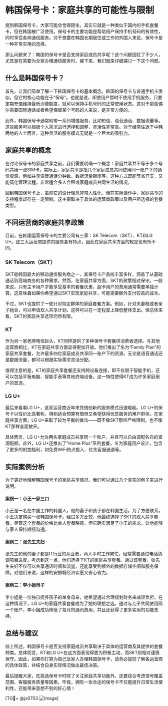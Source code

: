 # 韩国保号卡：家庭共享的可能性与限制

提到韩国保号卡，大家可能会觉得陌生。其实它就是一种类似于国内的手机套餐卡，但在韩国被广泛使用。保号卡的主要功能是帮助用户保持手机号码的有效性，同时享受各种通信服务。对于想要在韩国长期居住或工作的外国人来说，保号卡是一种非常实用的选择。

那么问题来了：韩国的保号卡是否支持家庭成员共享呢？这个问题困扰了不少人，尤其是在需要为全家办理通信服务时。接下来，我们就来详细探讨一下这个问题。

## 什么是韩国保号卡？

首先，让我们简单了解一下韩国保号卡的基本概念。韩国的保号卡与普通手机卡类似，但它的核心功能在于“保号”。也就是说，即使用户暂时不使用手机服务，只要定期充值维持最低消费额度，就可以保持手机号码的正常使用状态。这对于那些偶尔需要国际通话或者希望保留某个号码的人来说，是非常方便的。

此外，韩国保号卡通常附带一系列增值服务，比如短信、语音通话、数据流量等。这些服务可以根据个人需求进行选择和调整，灵活性非常高。对于经常往返于中韩两地的人士而言，这种灵活的服务模式无疑是一个巨大的吸引力。

## 家庭共享的概念

在讨论保号卡的家庭共享之前，我们需要明确一个概念：家庭共享并不等于多个号码共用一张SIM卡。实际上，家庭共享是指几个家庭成员共同使用同一账户下的通信资源，例如共享语音通话分钟数、数据流量额度等。这种方式既能节省开支，又能简化管理流程，非常适合多人合租或家庭成员共同生活的情况。

回到韩国保号卡上，虽然它的设计理念非常人性化，但在实际操作中，家庭共享的支持程度却存在一定限制。这主要取决于具体的运营商政策以及用户所选择的套餐类型。

## 不同运营商的家庭共享政策

目前，在韩国运营保号卡的主要公司有三家：SK Telecom（SKT）、KT和LG U+。这三大运营商提供的服务各有特点，因此在家庭共享方面的规定也有所不同。

### SK Telecom（SKT）

SKT是韩国最大的移动通信服务商之一，其保号卡产品线丰富多样，涵盖了从基础通话到高端商务的各种需求。然而，在家庭共享方面，SKT的政策相对保守。一般来说，只有主卡用户才能享受基本的套餐优惠，副卡用户的费用通常需要单独计算。这意味着如果你希望通过SKT实现家庭共享，可能需要额外支付较高的成本。

不过，SKT也提供了一些针对特定群体的家庭套餐方案。例如，针对夫妻档或者亲子组合，可以申请双人共享计划，这样可以在一定程度上降低整体支出。但总体来看，SKT的家庭共享选项仍然有限。

### KT

作为另一家老牌电信巨头，KT同样提供了多种保号卡套餐供消费者选择。与其他运营商相比，KT在家庭共享方面显得更加开放。他们推出了名为“Family Plan”的家庭共享套餐，允许最多四位家庭成员共享同一账户下的资源。无论是语音通话还是数据流量，都可以根据实际需求灵活分配。

值得注意的是，KT的家庭共享套餐还支持跨设备连接，即不仅限于智能手机，还可以包括平板电脑、智能手表等其他终端设备。这一特性使得KT成为许多家庭用户的首选。

### LG U+

最后来看看LG U+，这家运营商近年来凭借创新的服务模式迅速崛起。LG U+的保号卡以性价比高著称，特别适合预算有限但又希望获得优质服务的用户群体。在家庭共享方面，LG U+采取了较为平衡的做法——既不像SKT那样严格限制，也不像KT那样全面放开。

具体而言，LG U+允许两名家庭成员共享同一个账户，并且可以自由调配各自的资源配额。此外，LG U+还推出了“Home Plus”系列套餐，专为家庭用户设计，包含了更多的附加福利，如免费WiFi热点接入、优先客服通道等。

## 实际案例分析

为了更好地理解韩国保号卡的家庭共享情况，我们可以通过几个真实的例子来进行说明。

#### 案例一：小王一家三口

小王是一名在中国工作的韩国人，他的妻子和孩子都在韩国生活。为了方便联系，小王决定购买一张韩国保号卡。经过多方比较，他最终选择了SKT的双人共享套餐。尽管这个套餐的价格比单人套餐略高，但它确实满足了小王的需求，让他能够与家人保持顺畅沟通。

#### 案例二：张先生夫妇

张先生和他的妻子都是IT行业的从业者，两人平时工作繁忙，经常需要通过电话协调项目进度。考虑到这一点，他们选择了KT的家庭共享套餐。通过该套餐，张先生夫妇不仅可以共享通话时间和流量，还能享受到额外的数据存储空间和服务保障。对他们来说，这样的安排既经济实惠又省心省力。

#### 案例三：李小姐母子

李小姐是一位独自抚养孩子的单身母亲，她希望通过合理规划财务来减轻负担。在这种情况下，LG U+的家庭共享套餐成为了她的理想之选。通过与儿子共同使用同一个账户，李小姐成功降低了每月的通讯费用，并且还获得了更多实用的功能支持。

## 总结与建议

综上所述，韩国保号卡是否支持家庭成员共享取决于具体的运营商及其提供的套餐种类。总体而言，KT和LG U+在这方面表现得更为积极主动，而SKT则相对谨慎保守。因此，如果你打算为自己及家人办理韩国保号卡，请务必提前了解各运营商的具体政策，并结合自身实际情况做出最佳决策。

最后提醒大家，在挑选保号卡时除了关注家庭共享功能外，还要综合考虑信号覆盖范围、客服服务质量等因素。毕竟，拥有一张合适的保号卡不仅能提升日常生活便利性，还能带来意想不到的好心情！

[TG💪+ @jx0703 ![Image](https://github.com/user-attachments/assets/dbca1d08-cadb-493c-b0ec-ad6f7a83f270)]